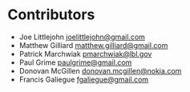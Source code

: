 # Contributors
* Joe Littlejohn <joelittlejohn@gmail.com>
* Matthew Gilliard <matthew.gilliard@gmail.com>
* Patrick Marchwiak <pmarchwiak@lbl.gov>
* Paul Grime <paulgrime@gmail.com>
* Donovan McGillen <donovan.mcgillen@nokia.com>
* Francis Galiegue <fgaliegue@gmail.com>

